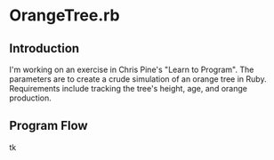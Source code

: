 # OrangeTree.rb

## Introduction

I'm working on an exercise in Chris Pine's "Learn to Program". The parameters are to create a crude simulation of an orange tree in Ruby. Requirements include tracking the tree's height, age, and orange production.

## Program Flow

tk